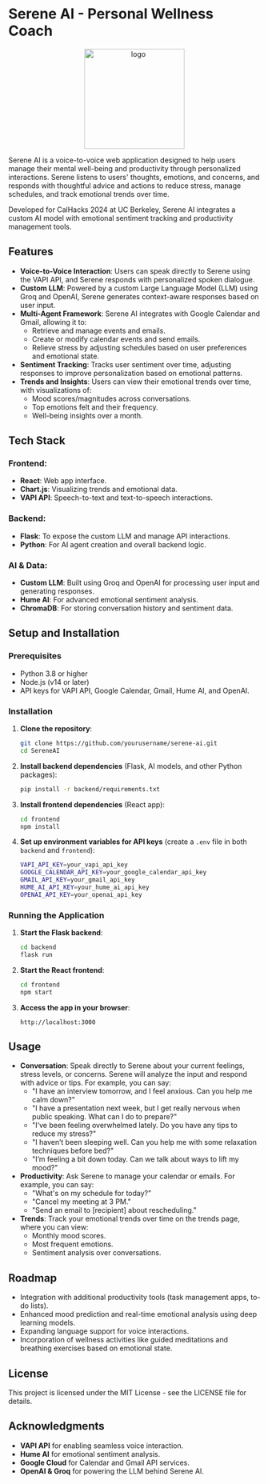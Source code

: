 # Serene AI - Personal Wellness Coach

<div style="text-align: center;">
    <img src="https://github.com/user-attachments/assets/dc033bd2-1f7e-4d27-803a-0d48d5cf1707" alt="logo" width="200" />
</div>


Serene AI is a voice-to-voice web application designed to help users manage their mental well-being and productivity through personalized interactions. Serene listens to users' thoughts, emotions, and concerns, and responds with thoughtful advice and actions to reduce stress, manage schedules, and track emotional trends over time.

Developed for CalHacks 2024 at UC Berkeley, Serene AI integrates a custom AI model with emotional sentiment tracking and productivity management tools.

## Features
- **Voice-to-Voice Interaction**: Users can speak directly to Serene using the VAPI API, and Serene responds with personalized spoken dialogue.
- **Custom LLM**: Powered by a custom Large Language Model (LLM) using Groq and OpenAI, Serene generates context-aware responses based on user input.
- **Multi-Agent Framework**: Serene AI integrates with Google Calendar and Gmail, allowing it to:
  - Retrieve and manage events and emails.
  - Create or modify calendar events and send emails.
  - Relieve stress by adjusting schedules based on user preferences and emotional state.
- **Sentiment Tracking**: Tracks user sentiment over time, adjusting responses to improve personalization based on emotional patterns.
- **Trends and Insights**: Users can view their emotional trends over time, with visualizations of:
  - Mood scores/magnitudes across conversations.
  - Top emotions felt and their frequency.
  - Well-being insights over a month.

## Tech Stack
### Frontend:
- **React**: Web app interface.
- **Chart.js**: Visualizing trends and emotional data.
- **VAPI API**: Speech-to-text and text-to-speech interactions.

### Backend:
- **Flask**: To expose the custom LLM and manage API interactions.
- **Python**: For AI agent creation and overall backend logic.

### AI & Data:
- **Custom LLM**: Built using Groq and OpenAI for processing user input and generating responses.
- **Hume AI**: For advanced emotional sentiment analysis.
- **ChromaDB**: For storing conversation history and sentiment data.

## Setup and Installation

### Prerequisites
- Python 3.8 or higher
- Node.js (v14 or later)
- API keys for VAPI API, Google Calendar, Gmail, Hume AI, and OpenAI.

### Installation

1. **Clone the repository**:
    ```bash
    git clone https://github.com/yourusername/serene-ai.git
    cd SereneAI
    ```

2. **Install backend dependencies** (Flask, AI models, and other Python packages):
    ```bash
    pip install -r backend/requirements.txt
    ```

3. **Install frontend dependencies** (React app):
    ```bash
    cd frontend
    npm install
    ```

4. **Set up environment variables for API keys** (create a `.env` file in both `backend` and `frontend`):
    ```bash
    VAPI_API_KEY=your_vapi_api_key
    GOOGLE_CALENDAR_API_KEY=your_google_calendar_api_key
    GMAIL_API_KEY=your_gmail_api_key
    HUME_AI_API_KEY=your_hume_ai_api_key
    OPENAI_API_KEY=your_openai_api_key
    ```

### Running the Application

1. **Start the Flask backend**:
    ```bash
    cd backend
    flask run
    ```

2. **Start the React frontend**:
    ```bash
    cd frontend
    npm start
    ```

3. **Access the app in your browser**:
    ```
    http://localhost:3000
    ```


## Usage
- **Conversation**: Speak directly to Serene about your current feelings, stress levels, or concerns. Serene will analyze the input and respond with advice or tips. For example, you can say:
  - "I have an interview tomorrow, and I feel anxious. Can you help me calm down?"
  - "I have a presentation next week, but I get really nervous when public speaking. What can I do to prepare?"
  - "I’ve been feeling overwhelmed lately. Do you have any tips to reduce my stress?"
  - "I haven’t been sleeping well. Can you help me with some relaxation techniques before bed?"
  - "I’m feeling a bit down today. Can we talk about ways to lift my mood?"
- **Productivity**: Ask Serene to manage your calendar or emails. For example, you can say:
  - "What's on my schedule for today?"
  - "Cancel my meeting at 3 PM."
  - "Send an email to [recipient] about rescheduling."
- **Trends**: Track your emotional trends over time on the trends page, where you can view:
  - Monthly mood scores.
  - Most frequent emotions.
  - Sentiment analysis over conversations.

## Roadmap
- Integration with additional productivity tools (task management apps, to-do lists).
- Enhanced mood prediction and real-time emotional analysis using deep learning models.
- Expanding language support for voice interactions.
- Incorporation of wellness activities like guided meditations and breathing exercises based on emotional state.

## License
This project is licensed under the MIT License - see the LICENSE file for details.

## Acknowledgments
- **VAPI API** for enabling seamless voice interaction.
- **Hume AI** for emotional sentiment analysis.
- **Google Cloud** for Calendar and Gmail API services.
- **OpenAI & Groq** for powering the LLM behind Serene AI.
